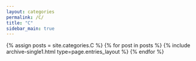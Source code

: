 ```yaml
---
layout: categories
permalink: /C/
title: "C"
sidebar_main: true
---
```

{% assign posts = site.categories.C %}
{% for post in posts %} {% include archive-single1.html type=page.entries_layout %} {% endfor %}